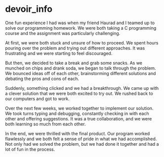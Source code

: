 # devoir_info
One fun experience I had was when my friend Haurad and I teamed up to solve our programming homework. We were both taking a C programming course and the assignment was particularly challenging.

At first, we were both stuck and unsure of how to proceed. We spent hours pouring over the problem and trying out different approaches. It was frustrating and we were starting to feel discouraged.

But then, we decided to take a break and grab some snacks. As we munched on chips and drank soda, we began to talk through the problem. We bounced ideas off of each other, brainstorming different solutions and debating the pros and cons of each.

Suddenly, something clicked and we had a breakthrough. We came up with a clever solution that we were both excited to try out. We rushed back to our computers and got to work.

Over the next few weeks, we worked together to implement our solution. We took turns typing and debugging, constantly checking in with each other and offering suggestions. It was a true collaboration, and we were both learning so much from each other.

In the end, we were thrilled with the final product. Our program worked flawlessly and we both felt a sense of pride in what we had accomplished. Not only had we solved the problem, but we had done it together and had a lot of fun in the process.
